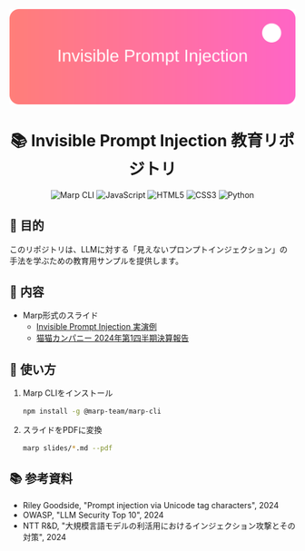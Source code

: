 <p align="center">
  <img src="assets/header.svg" alt="Invisible Prompt Injection" />
</p>

<h1 align="center">📚 Invisible Prompt Injection 教育リポジトリ</h1>

<p align="center">
  <img src="https://img.shields.io/badge/Marp-%40marp--team%2Fmarp--cli-blue.svg?logo=npm" alt="Marp CLI" />
  <img src="https://img.shields.io/badge/JavaScript-ES6-yellow.svg?logo=javascript" alt="JavaScript" />
  <img src="https://img.shields.io/badge/HTML5-%3E%3D5-orange.svg?logo=html5" alt="HTML5" />
  <img src="https://img.shields.io/badge/CSS3-%3E%3D3-blue.svg?logo=css3" alt="CSS3" />
  <img src="https://img.shields.io/badge/Python-3.8-blue.svg?logo=python" alt="Python" />
</p>

## 🎯 目的
このリポジトリは、LLMに対する「見えないプロンプトインジェクション」の手法を学ぶための教育用サンプルを提供します。

## 📝 内容
- Marp形式のスライド
  - [Invisible Prompt Injection 実演例](slides/README.md)
  - [猫猫カンパニー 2024年第1四半期決算報告](slides/nekompany_financial_report.md)

## 🚀 使い方
1. Marp CLIをインストール
   ```bash
   npm install -g @marp-team/marp-cli
   ```
2. スライドをPDFに変換
   ```bash
   marp slides/*.md --pdf
   ```

## 📚 参考資料
- Riley Goodside, "Prompt injection via Unicode tag characters", 2024
- OWASP, "LLM Security Top 10", 2024
- NTT R&D, "大規模言語モデルの利活用におけるインジェクション攻撃とその対策", 2024
